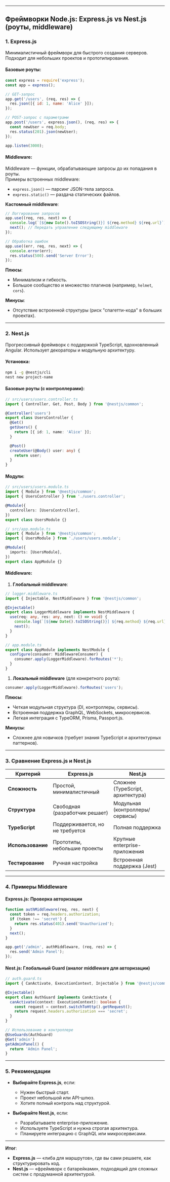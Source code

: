 
---

## **Фреймворки Node.js: Express.js vs Nest.js (роуты, middleware)**

### 1. **Express.js**
Минималистичный фреймворк для быстрого создания серверов. Подходит для небольших проектов и прототипирования.

#### **Базовые роуты**:
```javascript
const express = require('express');
const app = express();

// GET-запрос
app.get('/users', (req, res) => {
  res.json([{ id: 1, name: 'Alice' }]);
});

// POST-запрос с параметрами
app.post('/users', express.json(), (req, res) => {
  const newUser = req.body;
  res.status(201).json(newUser);
});

app.listen(3000);
```

#### **Middleware**:
Middleware — функции, обрабатывающие запросы до их попадания в роуты.  
Примеры встроенных middleware:
- `express.json()` — парсинг JSON-тела запроса.
- `express.static()` — раздача статических файлов.

**Кастомный middleware**:
```javascript
// Логгирование запросов
app.use((req, res, next) => {
  console.log(`[${new Date().toISOString()}] ${req.method} ${req.url}`);
  next(); // Передать управление следующему middleware
});

// Обработка ошибок
app.use((err, req, res, next) => {
  console.error(err);
  res.status(500).send('Server Error');
});
```

**Плюсы**:  
- Минимализм и гибкость.  
- Большое сообщество и множество плагинов (например, `helmet`, `cors`).  

**Минусы**:  
- Отсутствие встроенной структуры (риск "спагетти-кода" в больших проектах).  

---

### 2. **Nest.js**
Прогрессивный фреймворк с поддержкой TypeScript, вдохновленный Angular. Использует декораторы и модульную архитектуру.

#### **Установка**:
```bash
npm i -g @nestjs/cli
nest new project-name
```

#### **Базовые роуты** (с контроллерами):
```typescript
// src/users/users.controller.ts
import { Controller, Get, Post, Body } from '@nestjs/common';

@Controller('users')
export class UsersController {
  @Get()
  getUsers() {
    return [{ id: 1, name: 'Alice' }];
  }

  @Post()
  createUser(@Body() user: any) {
    return user;
  }
}
```

#### **Модули**:
```typescript
// src/users/users.module.ts
import { Module } from '@nestjs/common';
import { UsersController } from './users.controller';

@Module({
  controllers: [UsersController],
})
export class UsersModule {}

// src/app.module.ts
import { Module } from '@nestjs/common';
import { UsersModule } from './users/users.module';

@Module({
  imports: [UsersModule],
})
export class AppModule {}
```

#### **Middleware**:
1. **Глобальный middleware**:
```typescript
// logger.middleware.ts
import { Injectable, NestMiddleware } from '@nestjs/common';

@Injectable()
export class LoggerMiddleware implements NestMiddleware {
  use(req: any, res: any, next: () => void) {
    console.log(`[${new Date().toISOString()}] ${req.method} ${req.url}`);
    next();
  }
}

// app.module.ts
export class AppModule implements NestModule {
  configure(consumer: MiddlewareConsumer) {
    consumer.apply(LoggerMiddleware).forRoutes('*');
  }
}
```

1. **Локальный middleware** (для конкретного роута):
```typescript
consumer.apply(LoggerMiddleware).forRoutes('users');
```

**Плюсы**:  
- Четкая модульная структура (DI, контроллеры, сервисы).  
- Встроенная поддержка GraphQL, WebSockets, микросервисов.  
- Легкая интеграция с TypeORM, Prisma, Passport.js.  

**Минусы**:  
- Сложнее для новичков (требует знания TypeScript и архитектурных паттернов).  

---

### 3. **Сравнение Express.js и Nest.js**

| **Критерий**       | **Express.js**                  | **Nest.js**                      |
|---------------------|----------------------------------|----------------------------------|
| **Сложность**       | Простой, минималистичный        | Сложнее (TypeScript, архитектура) |
| **Структура**       | Свободная (разработчик решает)  | Модульная (контроллеры/сервисы)  |
| **TypeScript**      | Поддерживается, но не требуется | Полная поддержка                 |
| **Использование**   | Прототипы, небольшие проекты    | Крупные enterprise-приложения    |
| **Тестирование**    | Ручная настройка                | Встроенная поддержка (Jest)      |

---

### 4. **Примеры Middleware**
#### **Express.js: Проверка авторизации**
```javascript
function authMiddleware(req, res, next) {
  const token = req.headers.authorization;
  if (token !== 'secret') {
    return res.status(401).send('Unauthorized');
  }
  next();
}

app.get('/admin', authMiddleware, (req, res) => {
  res.send('Admin Panel');
});
```

#### **Nest.js: Глобальный Guard (аналог middleware для авторизации)**
```typescript
// auth.guard.ts
import { CanActivate, ExecutionContext, Injectable } from '@nestjs/common';

@Injectable()
export class AuthGuard implements CanActivate {
  canActivate(context: ExecutionContext): boolean {
    const request = context.switchToHttp().getRequest();
    return request.headers.authorization === 'secret';
  }
}

// Использование в контроллере
@UseGuards(AuthGuard)
@Get('admin')
getAdminPanel() {
  return 'Admin Panel';
}
```

---

### 5. **Рекомендации**
- **Выбирайте Express.js**, если:  
  - Нужен быстрый старт.  
  - Проект небольшой или API-шлюз.  
  - Хотите полный контроль над структурой.  

- **Выбирайте Nest.js**, если:  
  - Разрабатываете enterprise-приложение.  
  - Используете TypeScript и нужна строгая архитектура.  
  - Планируете интеграцию с GraphQL или микросервисами.  

---

**Итог**:  
- **Express.js** — «либа для маршрутов», где вы сами решаете, как структурировать код.  
- **Nest.js** — «фреймворк с батарейками», подходящий для сложных систем с продуманной архитектурой.